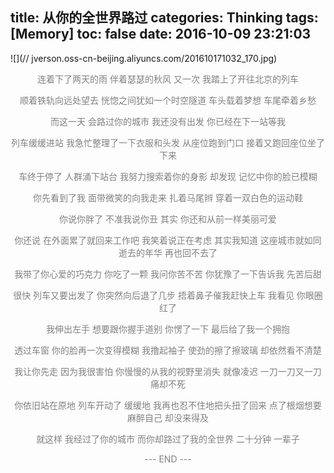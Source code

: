 title: 从你的全世界路过
categories: Thinking
tags: [Memory]
toc: false
date: 2016-10-09 23:21:03
---

![](//
jverson.oss-cn-beijing.aliyuncs.com/201610171032_170.jpg)
<!--more-->


<div style="text-align: center; color: grey; ">

连着下了两天的雨
伴着瑟瑟的秋风
又一次
我踏上了开往北京的列车

顺着铁轨向远处望去
恍惚之间犹如一个时空隧道
车头载着梦想
车尾牵着乡愁

而这一天
会路过你的城市
我还没有出发
你已经在下一站等我

列车缓缓进站
我急忙整理了一下衣服和头发
从座位跑到门口
接着又跑回座位坐了下来

车终于停了
人群涌下站台
我努力搜索着你的身影
却发现
记忆中你的脸已模糊

你先看到了我
面带微笑的向我走来
扎着马尾辫
穿着一双白色的运动鞋

你说你胖了
不准我说你丑
其实
你还和从前一样美丽可爱

你还说
在外面累了就回来工作吧
我笑着说正在考虑
其实我知道
这座城市就如同逝去的年华
再也回不去了

我带了你心爱的巧克力
你吃了一颗
我问你苦不苦
你犹豫了一下告诉我
先苦后甜

很快
列车又要出发了
你突然向后退了几步
捂着鼻子催我赶快上车
我看见
你眼圈红了

我伸出左手
想要跟你握手道别
你愣了一下
最后给了我一个拥抱

透过车窗
你的脸再一次变得模糊
我撸起袖子
使劲的擦了擦玻璃
却依然看不清楚

我让你先走
因为我很害怕
你慢慢的从我的视野里消失
就像凌迟
一刀一刀又一刀
痛却不死

你依旧站在原地
列车开动了
缓缓地
我再也忍不住地把头扭了回来
点了根烟想要麻醉自己
却没来得及

就这样
我经过了你的城市
而你却路过了我的全世界
二十分钟
一辈子


--- END ---
<br>

</div>